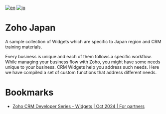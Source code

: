 [![en](https://img.shields.io/badge/lang-en-red.svg)](https://github.com/zoho/zoho-japan/blob/main/README.md)
[![jp](https://img.shields.io/badge/lang-en-red.svg)](https://github.com/zoho/zoho-japan/blob/main/README.jp.md)

# Zoho Japan

A sample collection of Widgets which are specific to Japan region and CRM training materials.

Every business is unique and each of them follows a specific workflow. 
While managing your business flow with Zoho, you might have some needs unique to your business. CRM Widgets help you address such needs.
Here we have compiled a set of custom functions that address different needs.

# Bookmarks

- [Zoho CRM Developer Series - Widgets | Oct 2024 | For partners](https://github.com/zoho/zoho-japan/tree/main/Zoho%20CRM%20Developer%20Series%20-%20Widgets%20Oct%202024)

